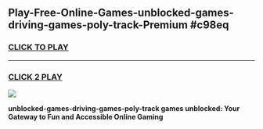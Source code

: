 
## Play-Free-Online-Games-unblocked-games-driving-games-poly-track-Premium #c98eq
<h3>
<a href="https://premium.freeplayer.one?title=unblocked-games-driving-games-poly-track&ref=8M">CLICK TO PLAY</a></h3>
<hr>

<h3>
<a href="https://premium.freeplayer.one?title=unblocked-games-driving-games-poly-track&ref=8M">CLICK 2 PLAY</a>
  
</h3>

<a href="https://premium.freeplayer.one?title=unblocked-games-driving-games-poly-track&ref=8M"><img src="https://clearcache.store/games.png"></a>


**unblocked-games-driving-games-poly-track games unblocked: Your Gateway to Fun and Accessible Online Gaming**

